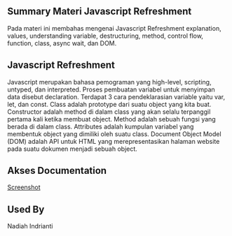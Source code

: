 ## Summary Materi Javascript Refreshment
Pada materi ini membahas mengenai Javascript Refreshment explanation, values, understanding variable, destructuring, method, control flow, function, class, async wait, dan DOM.

## Javascript Refreshment
Javascript merupakan bahasa pemograman yang high-level, scripting, untyped, dan interpreted. Proses pembuatan variabel untuk menyimpan data disebut declaration. Terdapat 3 cara pendeklarasian variable yaitu var, let, dan const. Class adalah prototype dari suatu object yang kita buat. Constructor adalah method di dalam class yang akan selalu terpanggil pertama kali ketika membuat object. Method adalah sebuah fungsi yang berada di dalam class. Attributes adalah kumpulan variabel yang membentuk object yang dimiliki oleh suatu class. Document Object Model (DOM) adalah API untuk HTML yang merepresentasikan halaman website pada suatu dokumen menjadi sebuah object.

## Akses Documentation

[Screenshot](https://github.com/nadiahindrianti/react_nadiah-indrianti/tree/main/06_Javascript%20Refreshment/Screenshot)


## Used By

Nadiah Indrianti
